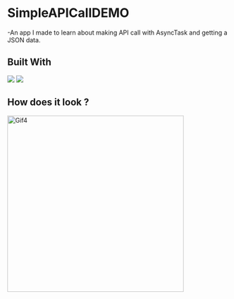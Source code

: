 # SimpleAPICallDEMO

-An app I made to learn about making API call with AsyncTask and getting a JSON data.

## Built With 

<code><img src="https://www.vectorlogo.zone/logos/kotlinlang/kotlinlang-ar21.svg"></code>
<code><img src="https://www.vectorlogo.zone/logos/android/android-ar21.svg"></code>

## How does it look ?

<p><img height= "400" src="https://user-images.githubusercontent.com/56588781/129457646-f1ad0752-112f-45e7-89ac-83fbb91211b0.png" alt="Gif4" /></p>
